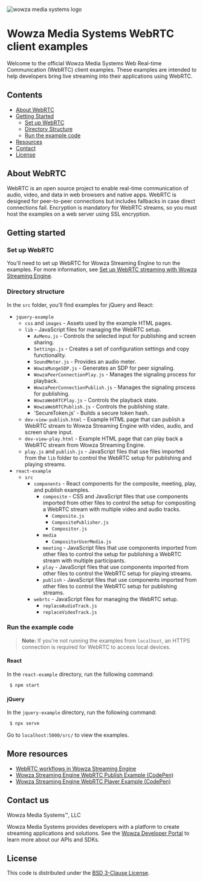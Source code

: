 ![wowza media systems logo](images/wowza-logo.png)
# Wowza Media Systems WebRTC client examples

Welcome to the official Wowza Media Systems Web Real-time Communication (WebRTC) client examples. These examples are intended to help developers bring live streaming into their applications using WebRTC.

## Contents

- [About WebRTC](#about-webrtc)
- [Getting Started](#getting-started)
  - [Set up WebRTC](#set-up-webrtc)
  - [Directory Structure](#directory-structure)
  - [Run the example code](#run-the-example-code)
- [Resources](#more-resources)
- [Contact](#contact-us)
- [License](#license)

## About WebRTC
WebRTC is an open source project to enable real-time communication of audio, video, and data in web browsers and native apps. WebRTC is designed for peer-to-peer connections but includes fallbacks in case direct connections fail. Encryption is mandatory for WebRTC streams, so you must host the examples on a web server using SSL encryption.

## Getting started

### Set up WebRTC
You'll need to set up WebRTC for Wowza Streaming Engine to run the examples. For more information, see [Set up WebRTC streaming with Wowza Streaming Engine](https://www.wowza.com/docs/how-to-use-webrtc-with-wowza-streaming-engine).

### Directory structure

In the `src` folder, you'll find examples for jQuery and React:

- `jquery-example`
    - `css` and `images` - Assets used by the example HTML pages.
    - `lib` - JavaScript files for managing the WebRTC setup.
        - `AvMenu.js` - Controls the selected input for publishing and screen sharing.
        - `Settings.js` - Creates a set of configuration settings and copy functionality.
        - `SoundMeter.js` - Provides an audio meter.
        - `WowzaMungeSDP.js` - Generates an SDP for peer signaling.
        - `WowzaPeerConnectionPlay.js` - Manages the signaling process for playback.
        - `WowzaPeerConnectionPublish.js` - Manages the signaling process for publishing.
        - `WowzaWebRTCPlay.js` - Controls the playback state.
        - `WowzaWebRTCPublish.js` - Controls the publishing state.
        - 'SecureToken.js' - Builds a secure token hash.
    - `dev-view-publish.html` - Example HTML page that can publish a WebRTC stream to Wowza Streaming Engine with video, audio, and screen share input.
    - `dev-view-play.html` - Example HTML page that can play back a WebRTC stream from Wowza Streaming Engine.
    - `play.js` and `publish.js` - JavaScript files that use files imported from the `lib` folder to control the WebRTC setup for publishing and playing streams.
- `react-example`
    - `src`
        - `components` - React components for the composite, meeting, play, and publish examples.
            - `composite` - CSS and JavaScript files that use components imported from other files to control the setup for compositing a WebRTC stream with multiple video and audio tracks.
                - `Composite.js`
                - `CompositePublisher.js`
                - `Compositor.js`
            - `media`
                - `CompositorUserMedia.js`
            - `meeting` - JavaScript files that use components imported from other files to control the setup for publishing a WebRTC stream with multiple participants.
            - `play` -  JavaScript files that use components imported from other files to control the WebRTC setup for playing streams.
            - `publish` - JavaScript files that use components imported from other files to control the WebRTC setup for publishing streams.
        - `webrtc` - JavaScript files for managing the WebRTC setup.
            - `replaceAudioTrack.js`
            - `replaceVideoTrack.js`

### Run the example code

>	**Note:**
>   If you're not running the examples from `localhost`, an HTTPS connection is required for WebRTC to access local devices.

#### React

In the `react-example` directory, run the following command:
```bash
 $ npm start
 ```

#### jQuery

In the `jquery-example` directory, run the following command:
```bash
 $ npx serve
 ```

Go to `localhost:5000/src/` to view the examples.

## More resources

- [WebRTC workflows in Wowza Streaming Engine](https://www.wowza.com/docs/webrtc-workflows-in-wowza-streaming-engine)
- [Wowza Streaming Engine WebRTC Publish Example (CodePen)](https://codepen.io/team/wowza/pen/abNJqWV)
- [Wowza Streaming Engine WebRTC Player Example (CodePen)](https://codepen.io/team/wowza/pen/GRZrVrQ)

## Contact us

Wowza Media Systems™, LLC

Wowza Media Systems provides developers with a platform to create streaming applications and solutions. See the [Wowza Developer Portal](https://www.wowza.com/resources/developers) to learn more about our APIs and SDKs.

## License

This code is distributed under the [BSD 3-Clause License](LICENSE.txt).
